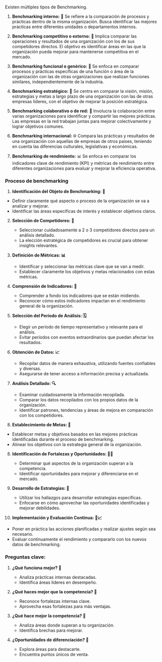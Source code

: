 Existen múltiples tipos de Benchmarking. 

1. **Benchmarking interno:** 🔄 Se refiere a la comparación de procesos y prácticas dentro de la misma organización. Busca identificar las mejores prácticas entre diferentes unidades o departamentos internos.

2. **Benchmarking competitivo o externo:** 🏁 Implica comparar las operaciones y resultados de una organización con los de sus competidores directos. El objetivo es identificar áreas en las que la organización pueda mejorar para mantenerse competitiva en el mercado.

3. **Benchmarking funcional o genérico:** 🤖 Se enfoca en comparar procesos y prácticas específicas de una función o área de la organización con las de otras organizaciones que realizan funciones similares, independientemente de la industria.

4. **Benchmarking estratégico:** 🎯 Se centra en comparar la visión, misión, estrategias y metas a largo plazo de una organización con las de otras empresas líderes, con el objetivo de mejorar la posición estratégica.

5. **Benchmarking colaborativo o de red:** 🤝 Involucra la colaboración entre varias organizaciones para identificar y compartir las mejores prácticas. Las empresas en la red trabajan juntas para mejorar colectivamente y lograr objetivos comunes.

6. **Benchmarking internacional:** 🌐 Compara las prácticas y resultados de una organización con aquellas de empresas de otros países, teniendo en cuenta las diferencias culturales, legislativas y económicas.

7. **Benchmarking de rendimiento:** 📊 Se enfoca en comparar los indicadores clave de rendimiento (KPI) y métricas de rendimiento entre diferentes organizaciones para evaluar y mejorar la eficiencia operativa.

### Proceso de benchmarking

1. **Identificación del Objeto de Benchmarking: 🎯**
- Definir claramente qué aspecto o proceso de la organización se va a analizar y mejorar.
- Identificar las áreas específicas de interés y establecer objetivos claros.

2. **Selección de Competidores: 🤝**
   - Seleccionar cuidadosamente a 2 o 3 competidores directos para un análisis detallado.
   - La elección estratégica de competidores es crucial para obtener insights relevantes.

2. **Definición de Métricas: 📊**
   - Identificar y seleccionar las métricas clave que se van a medir.
   - Establecer claramente los objetivos y metas relacionados con estas métricas.

3. **Comprensión de Indicadores: 🤔**
   - Comprender a fondo los indicadores que se están midiendo.
   - Reconocer cómo estos indicadores impactan en el rendimiento general de la organización.

4. **Selección del Período de Análisis: 🗓️**
   - Elegir un período de tiempo representativo y relevante para el análisis.
   - Evitar períodos con eventos extraordinarios que puedan afectar los resultados.

5. **Obtención de Datos: 📈**
   - Recopilar datos de manera exhaustiva, utilizando fuentes confiables y diversas.
   - Asegurarse de tener acceso a información precisa y actualizada.

6. **Análisis Detallado: 🔍**
   - Examinar cuidadosamente la información recopilada.
   - Comparar los datos recopilados con los propios datos de la organización.
   - Identificar patrones, tendencias y áreas de mejora en comparación con los competidores.

7. **Establecimiento de Metas: 🌟**
- Establecer metas y objetivos basados en las mejores prácticas identificadas durante el proceso de benchmarking.
- Alinear los objetivos con la estrategia general de la organización.

8. **Identificación de Fortalezas y Oportunidades: 💪🌟**
   - Determinar qué aspectos de la organización superan a la competencia.
   - Identificar oportunidades para mejorar y diferenciarse en el mercado.

9. **Desarrollo de Estrategias: 🚀**
   - Utilizar los hallazgos para desarrollar estrategias específicas.
   - Enfocarse en cómo aprovechar las oportunidades identificadas y mejorar debilidades.

10. **Implementación y Evaluación Continua: 🔄📈**

- Poner en práctica las acciones planificadas y realizar ajustes según sea necesario.
- Evaluar continuamente el rendimiento y compararlo con los nuevos datos de benchmarking.

### Preguntas clave: 

1. **¿Qué funciona mejor? 🚀**
   - Analiza prácticas internas destacadas.
   - Identifica áreas líderes en desempeño.

2. **¿Qué haces mejor que la competencia? 💪**
   - Reconoce fortalezas internas clave.
   - Aprovecha esas fortalezas para más ventajas.

3. **¿Qué hace mejor la competencia? 🤔**
   - Analiza áreas donde superan a tu organización.
   - Identifica brechas para mejorar.

4. **¿Oportunidades de diferenciación? 🌟**
   - Explora áreas para destacarte.
   - Encuentra puntos únicos de venta.
































